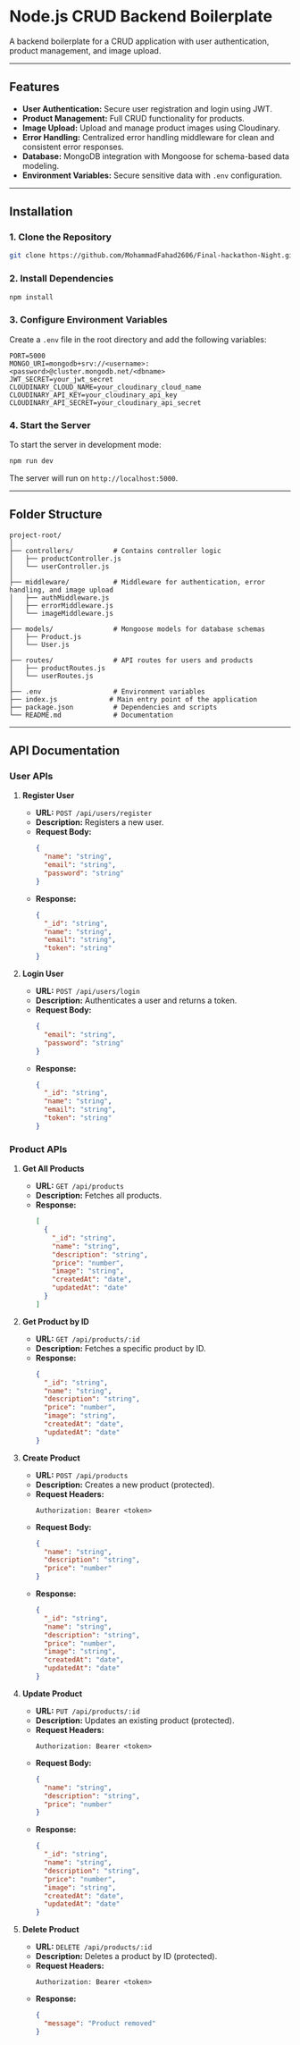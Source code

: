 # Node.js CRUD Backend Boilerplate

A backend boilerplate for a CRUD application with user authentication, product management, and image upload.

---

## Features

- **User Authentication:** Secure user registration and login using JWT.
- **Product Management:** Full CRUD functionality for products.
- **Image Upload:** Upload and manage product images using Cloudinary.
- **Error Handling:** Centralized error handling middleware for clean and consistent error responses.
- **Database:** MongoDB integration with Mongoose for schema-based data modeling.
- **Environment Variables:** Secure sensitive data with `.env` configuration.

---

## Installation

### 1. Clone the Repository

```bash
git clone https://github.com/MohammadFahad2606/Final-hackathon-Night.git
```

### 2. Install Dependencies

```bash
npm install
```

### 3. Configure Environment Variables

Create a `.env` file in the root directory and add the following variables:

```env
PORT=5000
MONGO_URI=mongodb+srv://<username>:<password>@cluster.mongodb.net/<dbname>
JWT_SECRET=your_jwt_secret
CLOUDINARY_CLOUD_NAME=your_cloudinary_cloud_name
CLOUDINARY_API_KEY=your_cloudinary_api_key
CLOUDINARY_API_SECRET=your_cloudinary_api_secret
```

### 4. Start the Server

To start the server in development mode:

```bash
npm run dev
```

The server will run on `http://localhost:5000`.

---

## Folder Structure

```
project-root/
│
├── controllers/          # Contains controller logic
│   ├── productController.js
│   └── userController.js
│
├── middleware/           # Middleware for authentication, error handling, and image upload
│   ├── authMiddleware.js
│   ├── errorMiddleware.js
│   └── imageMiddleware.js
│
├── models/               # Mongoose models for database schemas
│   ├── Product.js
│   └── User.js
│
├── routes/               # API routes for users and products
│   ├── productRoutes.js
│   └── userRoutes.js
│
├── .env                  # Environment variables
├── index.js             # Main entry point of the application
├── package.json          # Dependencies and scripts
└── README.md             # Documentation
```

---

## API Documentation

### User APIs

1. **Register User**

   - **URL:** `POST /api/users/register`
   - **Description:** Registers a new user.
   - **Request Body:**
     ```json
     {
       "name": "string",
       "email": "string",
       "password": "string"
     }
     ```
   - **Response:**
     ```json
     {
       "_id": "string",
       "name": "string",
       "email": "string",
       "token": "string"
     }
     ```

2. **Login User**
   - **URL:** `POST /api/users/login`
   - **Description:** Authenticates a user and returns a token.
   - **Request Body:**
     ```json
     {
       "email": "string",
       "password": "string"
     }
     ```
   - **Response:**
     ```json
     {
       "_id": "string",
       "name": "string",
       "email": "string",
       "token": "string"
     }
     ```

### Product APIs

1. **Get All Products**

   - **URL:** `GET /api/products`
   - **Description:** Fetches all products.
   - **Response:**
     ```json
     [
       {
         "_id": "string",
         "name": "string",
         "description": "string",
         "price": "number",
         "image": "string",
         "createdAt": "date",
         "updatedAt": "date"
       }
     ]
     ```

2. **Get Product by ID**

   - **URL:** `GET /api/products/:id`
   - **Description:** Fetches a specific product by ID.
   - **Response:**
     ```json
     {
       "_id": "string",
       "name": "string",
       "description": "string",
       "price": "number",
       "image": "string",
       "createdAt": "date",
       "updatedAt": "date"
     }
     ```

3. **Create Product**

   - **URL:** `POST /api/products`
   - **Description:** Creates a new product (protected).
   - **Request Headers:**
     ```
     Authorization: Bearer <token>
     ```
   - **Request Body:**
     ```json
     {
       "name": "string",
       "description": "string",
       "price": "number"
     }
     ```
   - **Response:**
     ```json
     {
       "_id": "string",
       "name": "string",
       "description": "string",
       "price": "number",
       "image": "string",
       "createdAt": "date",
       "updatedAt": "date"
     }
     ```

4. **Update Product**

   - **URL:** `PUT /api/products/:id`
   - **Description:** Updates an existing product (protected).
   - **Request Headers:**
     ```
     Authorization: Bearer <token>
     ```
   - **Request Body:**
     ```json
     {
       "name": "string",
       "description": "string",
       "price": "number"
     }
     ```
   - **Response:**
     ```json
     {
       "_id": "string",
       "name": "string",
       "description": "string",
       "price": "number",
       "image": "string",
       "createdAt": "date",
       "updatedAt": "date"
     }
     ```

5. **Delete Product**
   - **URL:** `DELETE /api/products/:id`
   - **Description:** Deletes a product by ID (protected).
   - **Request Headers:**
     ```
     Authorization: Bearer <token>
     ```
   - **Response:**
     ```json
     {
       "message": "Product removed"
     }
     ```


